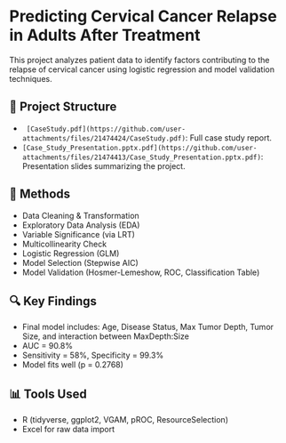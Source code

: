 # Predicting Cervical Cancer Relapse in Adults After Treatment

This project analyzes patient data to identify factors contributing to the relapse of cervical cancer using logistic regression and model validation techniques.

## 📁 Project Structure
- ` [CaseStudy.pdf](https://github.com/user-attachments/files/21474424/CaseStudy.pdf)`: Full case study report.
- `[Case_Study_Presentation.pptx.pdf](https://github.com/user-attachments/files/21474413/Case_Study_Presentation.pptx.pdf)`: Presentation slides summarizing the project.

## 🧪 Methods
- Data Cleaning & Transformation
- Exploratory Data Analysis (EDA)
- Variable Significance (via LRT)
- Multicollinearity Check
- Logistic Regression (GLM)
- Model Selection (Stepwise AIC)
- Model Validation (Hosmer-Lemeshow, ROC, Classification Table)

## 🔍 Key Findings
- Final model includes: Age, Disease Status, Max Tumor Depth, Tumor Size, and interaction between MaxDepth:Size
- AUC = 90.8%
- Sensitivity = 58%, Specificity = 99.3%
- Model fits well (p = 0.2768)

## 📊 Tools Used
- R (tidyverse, ggplot2, VGAM, pROC, ResourceSelection)
- Excel for raw data import
